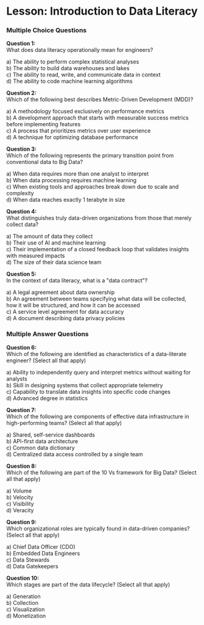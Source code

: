 # Lesson: Introduction to Data Literacy

### Multiple Choice Questions

**Question 1:**  
What does data literacy operationally mean for engineers?

a) The ability to perform complex statistical analyses  
b) The ability to build data warehouses and lakes  
c) The ability to read, write, and communicate data in context  
d) The ability to code machine learning algorithms  



**Question 2:**  
Which of the following best describes Metric-Driven Development (MDD)?

a) A methodology focused exclusively on performance metrics  
b) A development approach that starts with measurable success metrics before implementing features  
c) A process that prioritizes metrics over user experience  
d) A technique for optimizing database performance  



**Question 3:**  
Which of the following represents the primary transition point from conventional data to Big Data?

a) When data requires more than one analyst to interpret  
b) When data processing requires machine learning  
c) When existing tools and approaches break down due to scale and complexity  
d) When data reaches exactly 1 terabyte in size  



**Question 4:**  
What distinguishes truly data-driven organizations from those that merely collect data?

a) The amount of data they collect  
b) Their use of AI and machine learning  
c) Their implementation of a closed feedback loop that validates insights with measured impacts  
d) The size of their data science team  



**Question 5:**  
In the context of data literacy, what is a "data contract"?

a) A legal agreement about data ownership  
b) An agreement between teams specifying what data will be collected, how it will be structured, and how it can be accessed  
c) A service level agreement for data accuracy  
d) A document describing data privacy policies  



### Multiple Answer Questions

**Question 6:**  
Which of the following are identified as characteristics of a data-literate engineer? (Select all that apply)

a) Ability to independently query and interpret metrics without waiting for analysts  
b) Skill in designing systems that collect appropriate telemetry  
c) Capability to translate data insights into specific code changes  
d) Advanced degree in statistics  



**Question 7:**  
Which of the following are components of effective data infrastructure in high-performing teams? (Select all that apply)

a) Shared, self-service dashboards  
b) API-first data architecture  
c) Common data dictionary  
d) Centralized data access controlled by a single team  



**Question 8:**  
Which of the following are part of the 10 Vs framework for Big Data? (Select all that apply)

a) Volume  
b) Velocity  
c) Visibility  
d) Veracity  



**Question 9:**  
Which organizational roles are typically found in data-driven companies? (Select all that apply)

a) Chief Data Officer (CDO)  
b) Embedded Data Engineers  
c) Data Stewards  
d) Data Gatekeepers  



**Question 10:**  
Which stages are part of the data lifecycle? (Select all that apply)

a) Generation  
b) Collection  
c) Visualization  
d) Monetization  

